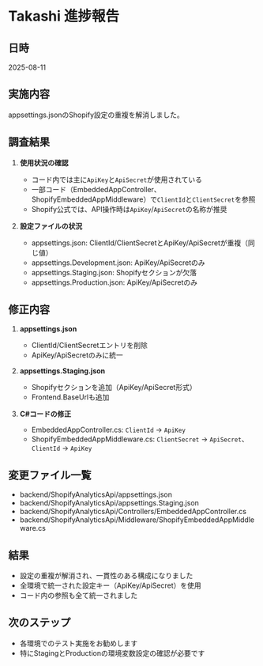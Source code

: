 # Takashi 進捗報告

## 日時
2025-08-11

## 実施内容
appsettings.jsonのShopify設定の重複を解消しました。

## 調査結果
1. **使用状況の確認**
   - コード内では主に`ApiKey`と`ApiSecret`が使用されている
   - 一部コード（EmbeddedAppController、ShopifyEmbeddedAppMiddleware）で`ClientId`と`ClientSecret`を参照
   - Shopify公式では、API操作時は`ApiKey`/`ApiSecret`の名称が推奨

2. **設定ファイルの状況**
   - appsettings.json: ClientId/ClientSecretとApiKey/ApiSecretが重複（同じ値）
   - appsettings.Development.json: ApiKey/ApiSecretのみ
   - appsettings.Staging.json: Shopifyセクションが欠落
   - appsettings.Production.json: ApiKey/ApiSecretのみ

## 修正内容
1. **appsettings.json**
   - ClientId/ClientSecretエントリを削除
   - ApiKey/ApiSecretのみに統一

2. **appsettings.Staging.json**
   - Shopifyセクションを追加（ApiKey/ApiSecret形式）
   - Frontend.BaseUrlも追加

3. **C#コードの修正**
   - EmbeddedAppController.cs: `ClientId` → `ApiKey`
   - ShopifyEmbeddedAppMiddleware.cs: `ClientSecret` → `ApiSecret`、`ClientId` → `ApiKey`

## 変更ファイル一覧
- backend/ShopifyAnalyticsApi/appsettings.json
- backend/ShopifyAnalyticsApi/appsettings.Staging.json
- backend/ShopifyAnalyticsApi/Controllers/EmbeddedAppController.cs
- backend/ShopifyAnalyticsApi/Middleware/ShopifyEmbeddedAppMiddleware.cs

## 結果
- 設定の重複が解消され、一貫性のある構成になりました
- 全環境で統一された設定キー（ApiKey/ApiSecret）を使用
- コード内の参照も全て統一されました

## 次のステップ
- 各環境でのテスト実施をお勧めします
- 特にStagingとProductionの環境変数設定の確認が必要です